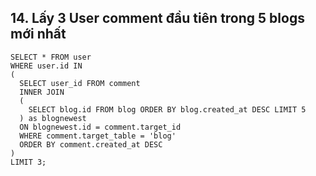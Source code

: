 ## 14.	Lấy 3 User comment đầu tiên trong 5 blogs mới nhất
```
SELECT * FROM user
WHERE user.id IN
(
  SELECT user_id FROM comment
  INNER JOIN
  (
    SELECT blog.id FROM blog ORDER BY blog.created_at DESC LIMIT 5
  ) as blognewest
  ON blognewest.id = comment.target_id
  WHERE comment.target_table = 'blog'
  ORDER BY comment.created_at DESC
)
LIMIT 3;
```